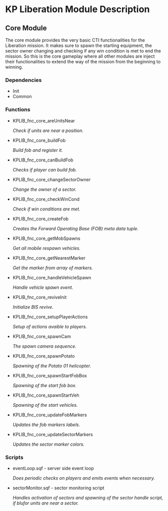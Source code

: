 # KP Liberation Module Description

## Core Module
The core module provides the very basic CTI functionalities for the Liberation mission.
It makes sure to spawn the starting equipment, the sector owner changing and checking if any win condition is met to end the mission.
So this is the core gameplay where all other modules are inject their functionalities to extend the way of the mission from the beginning to winning.

### Dependencies
* Init
* Common

### Functions
* KPLIB_fnc_core_areUnitsNear

  *Check if units are near a position.*

* KPLIB_fnc_core_buildFob

  *Build fob and register it.*

* KPLIB_fnc_core_canBuildFob

  *Checks if player can build fob.*

* KPLIB_fnc_core_changeSectorOwner

  *Change the owner of a sector.*

* KPLIB_fnc_core_checkWinCond

  *Check if win conditions are met.*

* KPLIB_fnc_core_createFob

  *Creates the Forward Operating Base (FOB) meta data tuple.*

* KPLIB_fnc_core_getMobSpawns

  *Get all mobile respawn vehicles.*

* KPLIB_fnc_core_getNearestMarker

  *Get the marker from array of markers.*

* KPLIB_fnc_core_handleVehicleSpawn

  *Handle vehicle spawn event.*

* KPLIB_fnc_core_reviveInit

  *Initialize BIS revive.*

* KPLIB_fnc_core_setupPlayerActions

  *Setup of actions avaible to players.*

* KPLIB_fnc_core_spawnCam

  *The spawn camera sequence.*

* KPLIB_fnc_core_spawnPotato

  *Spawning of the Potato 01 helicopter.*

* KPLIB_fnc_core_spawnStartFobBox

  *Spawning of the start fob box.*

* KPLIB_fnc_core_spawnStartVeh

  *Spawning of the start vehicles.*

* KPLIB_fnc_core_updateFobMarkers

  *Updates the fob markers labels.*

* KPLIB_fnc_core_updateSectorMarkers

  *Updates the sector marker colors.*

### Scripts
* eventLoop.sqf - server side event loop

  *Does periodic checks on players and emits events when necessary.*

* sectorMonitor.sqf - sector monitoring script

  *Handles activation of sectors and spawning of the sector handle script, if blufor units are near a sector.*
